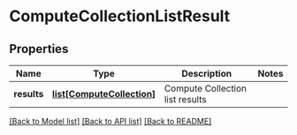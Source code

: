 # ComputeCollectionListResult

## Properties
Name | Type | Description | Notes
------------ | ------------- | ------------- | -------------
**results** | [**list[ComputeCollection]**](ComputeCollection.md) | Compute Collection list results | 

[[Back to Model list]](../README.md#documentation-for-models) [[Back to API list]](../README.md#documentation-for-api-endpoints) [[Back to README]](../README.md)

